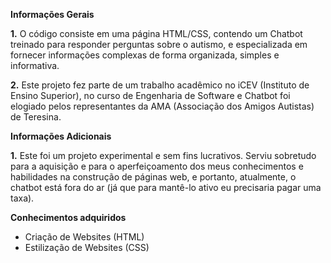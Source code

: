 **Informações Gerais**

**1.**  O código consiste em uma página HTML/CSS, contendo um Chatbot treinado para responder perguntas sobre o autismo, e especializada em fornecer informações complexas de forma organizada, simples e informativa.

**2.**  Este projeto fez parte de um trabalho acadêmico no iCEV (Instituto de Ensino Superior), no curso de Engenharia de Software e
Chatbot foi elogiado pelos representantes da AMA (Associação dos Amigos Autistas) de Teresina.

**Informações Adicionais**

**1.**  Este foi um projeto experimental e sem fins lucrativos. Serviu sobretudo para a aquisição e para o aperfeiçoamento dos meus conhecimentos e habilidades na construção
de páginas web, e portanto, atualmente, o chatbot está fora do ar (já que para mantê-lo ativo eu precisaria pagar uma taxa).

**Conhecimentos adquiridos**

 - Criação de Websites (HTML)
 - Estilização de Websites (CSS)



